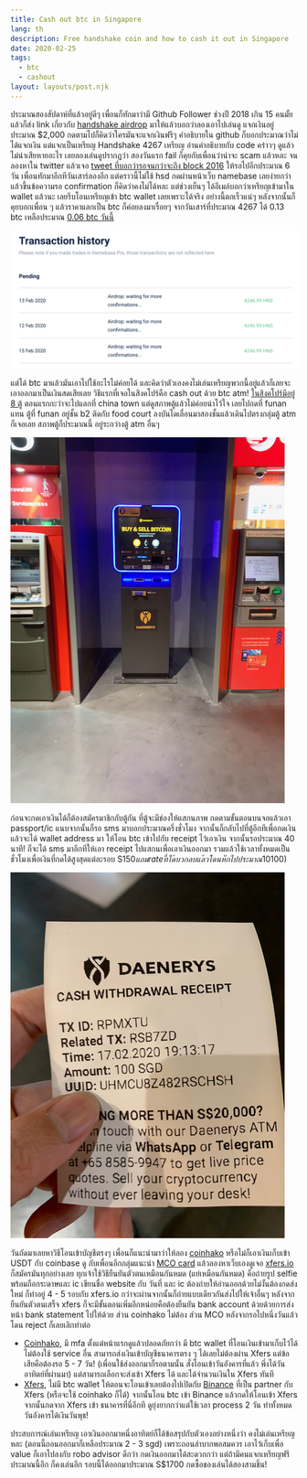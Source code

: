 ```yaml
---
title: Cash out btc in Singapore
lang: th
description: Free handshake coin and how to cash it out in Singapore
date: 2020-02-25
tags:
  - btc
  - cashout
layout: layouts/post.njk
---
```


ประมาณสองสัปดาห์ที่แล้วอยู่ดีๆ เพื่อนก็ทักมาว่ามี Github Follower ช่วงปี 2018 เกิน 15 คนมั้ยแล้วก็ส่ง link เกี่ยวกับ [handshake airdrop](https://github.com/handshake-org/hs-airdrop) มาให้แล้วบอกว่าลองเอาไปเล่นดู แจกเงินอยู่ประมาณ \$2,000 กดตามไปก็คิดว่าใครมันจะแจกเงินฟรีๆ คำอธิบายใน github ก็บอกประมาณว่าไม่ได้แจกเงิน แต่แจกเป็นเหรียญ Handshake 4267 เหรียญ อ่านคำอธิบายกับ code คร่าวๆ ดูแล้วไม่น่าเสียหายอะไร เลยลองเล่นดูปรากฏว่า สองวันแรก fail ก็คุยกับเพื่อนว่าน่าจะ scam แล้วหละ จนลองหาใน twitter แล้วเจอ [tweet ที่บอกว่ารอจนกว่าจะถึง block 2016](https://twitter.com/namebasehq/status/1226698728628576258?s=21) ให้รอไปอีกประมาณ 6 วัน เพื่อนทักมาอีกทีวันเสาร์ลองอีก แต่คราวนี้ไม่ใช้ hsd กดผ่านหน้าเว็บ namebase เลยง่ายกว่า แล้วขึ้นข้อความรอ confirmation ก็คิดว่าคงไม่ได้หละ แต่ช่วงเย็นๆ ได้อีเมล์บอกว่าเหรียญเข้ามาใน wallet แล้วนะ เลยรีบโอนเหรียญเข้า btc wallet เลยเพราะได้จริง อย่างนี้ตกเร็วแน่ๆ หลังจากนั้นก็คุยบอกเพื่อน ๆ แล้วราคาแลกเป็น btc ก็ค่อยลงมาเรื่อยๆ จากวันเสาร์ที่ประมาณ 4267 ได้ 0.13 btc เหลือประมาณ [0.06 btc วันนี้](https://www.coingecko.com/en/coins/handshake)

![เจอแบบนี้จนคิดว่าไม่ได้แล้วหละ ใครจะคิดว่าแจกจริง](waiting_for_confirmation.png)

แต่ได้ btc มาแล้วมันเอาไปใช้อะไรไม่ค่อยได้ และคิดว่าตัวเองคงไม่เล่นเหรียญพวกนี้อยู่แล้วก็เลยจะเอาออกมาเป็นเงินสดเสียเลย วิธีแรกที่เจอในสิงคโปร์คือ cash out ด้วย btc atm! [ในสิงคโปร์มีอยู่ 8 ตู้](https://coinatmradar.com/country/192/bitcoin-atm-singapore/) ตอนแรกกะว่าจะไปแลกที่ china town แต่ดูสภาพตู้แล้วไม่ค่อยน่าไว้ใจ เลยไปกดที่ funan แทน ตู้ที่ funan อยู่ชั้น b2 ติดกับ food court ลงบันไดเลื่อนมาสองชั้นแล้วเดินไปตรงกลุ่มตู้ atm ก็เจอเลย สภาพตู้ก็ประมาณนี้ อยู่ระกว่างตู้ atm อื่นๆ

![เป็นตู้ atm ที่แปลกว่าคนอื่นมาก ตอนกดมีคนมากด atm ข้างๆ มีมอง](btc_atm.jpg)

ก่อนจะกดเอาเงินได้ก็ต้องสมัครมาชิกกับตู้กัน ที่ตู้จะมีช่องให้แสกนภาพ กดตามขั้นตอนบนจอแล้วเอา passport/ic แนบจากนั้นก็รอ sms มาบอกประมาณครึ่งชั่วโมง จากนั้นก็กลับไปที่ตู้อีกทีเพื่อกดเงินแล้วจะได้ wallet address มา ให้โอน btc เข้าไปกับ receipt ไว้เอาเงิน จากนั้นรอประมาณ 40 นาที! ก็จะได้ sms มาอีกทีให้เอา receipt ไปแสกนเพื่อเอาเงินออกมา รวมแล้วใช้เวลาทั้งหมดเป็นชั่วโมงเพื่อเงินที่กดได้สูงสุดแต่ละรอบ S$150 แถม rate  ที่ได้บวกลบแล้วโดนหักไปประมาณ 10% เลยเลิก (กดออกมาแค่ S$100)

![receipt ไว้กดเอาเงินออกหลังจาก miner confirm transaction](btc_withdrawal_receipt.jpg)

วันถัดมาเลยหาวิธีโอนเข้าบัญชีตรงๆ เพื่อนก็แนะนำมาว่าให้ลอง [coinhako](https://www.coinhako.com/) หรือไม่ก็เอาเงินเก็บเข้า USDT กับ coinbase ดู กับเพื่อนอีกกลุ่มแนะนำ [MCO card](https://crypto.com/en/cards.html) แล้วลองหาเว็บเองดูเจอ [xfers.io](https://www.xfers.com/sg/) ก็สมัครมันทุกอย่างเลย ทุกเจ้าใช้วิธียืนยันตัวตนเหมือนกันหมด (แย่เหมือนกันหมด) คือถ่ายรูป selfie พร้อมถือกระดาษและ ic เขียนชื่อ website กับ วันที่ และ ic ต้องถ่ายให้อ่านออกด้วยไม่งั้นต้องกดส่งใหม่ ก็ทำอยู่ 4 - 5 รอบกับ xfers.io กว่าจะผ่านจากนั้นก็ถ่ายแบบเดียวกันส่งไปให้เจ้าอื่นๆ หลังจากยืนยันตัวตนเสร็จ xfers ก็จะมีขั้นตอนเพิ่มอีกหน่อยคือต้องยืนยัน bank account ด้วยด้วยการส่งหน้า bank statement ไปให้ด้วย ส่วน coinhako ไม่ต้อง ส่วน MCO หลังจากรอไปหนึ่งวันแล้วโดน reject ก็เลยเลิกทำต่อ

- [Coinhako](https://www.coinhako.com), มี mfa ตั้งแต่หน้าแรกดูแล้วปลอดภัยกว่า มี btc wallet ที่โอนเงินเข้ามาเก็บไว้ได้ไม่ต้องใช้ service อื่น สามารถส่งเงินเข้าบัญชีธนาคารตรง ๆ ได้เลยไม่ต้องผ่าน Xfers แต่ข้อเสียคือต้องรอ 5 - 7 วัน! (เพื่อนใช้ส่งออกมาก็รอตามนั้น สั่งโอนเข้าวันอังคารที่แล้ว พึ่งได้วันอาทิตย์ที่ผ่านมา) แต่สามารถเลือกจะส่งเข้า Xfers ได้ และได้จำนวนเงินใน Xfers ทันที
- [Xfers](https://www.xfers.com/sg), ไม่มี btc wallet ให้ตอนจะโอนเข้าเลยต้องไปเปิดกับ [Binance](https://binance.sg) ที่เป็น partner กับ Xfers (หรือจะใช้ coinhako ก็ได้) จากนั้นโอน btc เข้า Binance แล้วกดให้โอนเข้า Xfers จากนั้นกดจาก Xfers เข้า ธนาคารที่นี่อีกที ดูยุ่งยากกว่าแต่ใช้เวลา process 2 วัน ทำทั้งหมดวันอังคารได้เงินวันพุธ!

ประสบการณ์เล่นเหรียญ เอาเงินออกมาหนึ่งอาทิตย์ก็ได้ข้อสรุปกับตัวเองอย่างหนึ่งว่า คงไม่เล่นเหรียญหละ (ตอนนี้ถอนออกมาก็เหลือประมาณ 2 - 3 sgd) เพราะถอนลำบากพอสมควร เอาไว้เก็บเพื่อ value ก็เอาไปลงกับ robo advisor ดีกว่า กดเงินออกมาได้สะดวกกว่า แต่ถ้ามีคนแจกเหรียญฟรีประมาณนี้อีก ก็คงเล่นอีก รอบนี้ได้ออกมาประมาณ S\$1700 กดซื้อของเล่นได้สองสามชิ้น!

